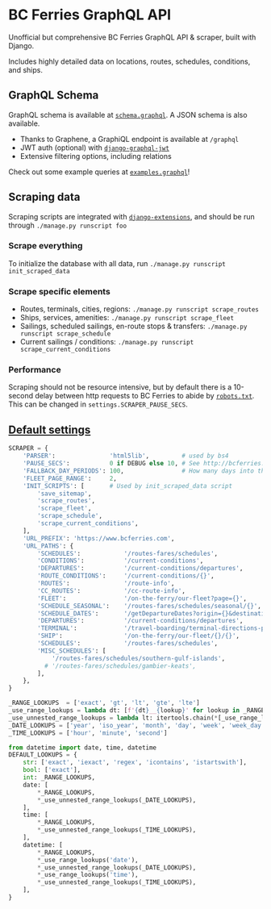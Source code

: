 # BC Ferries GraphQL API
Unofficial but comprehensive BC Ferries GraphQL API &amp; scraper, built with Django.


Includes highly detailed data on locations, routes, schedules, conditions, and ships.

## GraphQL Schema
GraphQL schema is available at [`schema.graphql`](schema.graphql). A JSON schema is also available.

- Thanks to Graphene, a GraphiQL endpoint is available at `/graphql`
- JWT auth (optional) with [`django-graphql-jwt`](https://django-graphql-jwt.domake.io/)
- Extensive filtering options, including relations

Check out some example queries at [`examples.graphql`](examples.graphql)!

## Scraping data

Scraping scripts are integrated with [`django-extensions`](https://django-extensions.readthedocs.io/),
and should be run through `./manage.py runscript foo`

### Scrape everything
To initialize the database with all data, run `./manage.py runscript init_scraped_data`

### Scrape specific elements
- Routes, terminals, cities, regions: `./manage.py runscript scrape_routes`
- Ships, services, amenities: `./manage.py runscript scrape_fleet`
- Sailings, scheduled sailings, en-route stops & transfers: `./manage.py runscript scrape_schedule`
- Current sailings / conditions: `./manage.py runscript scrape_current_conditions`

### Performance
Scraping should not be resource intensive, but by default there is a 10-second delay between http requests to BC Ferries to abide by [`robots.txt`](http://bcferries.com/robots.txt).
This can be changed in `settings.SCRAPER_PAUSE_SECS`.

## [Default settings](ferries/settings.py)
```python
SCRAPER = {
    'PARSER':               'html5lib',         # used by bs4
    'PAUSE_SECS':           0 if DEBUG else 10, # See http://bcferries.com/robots.txt
    'FALLBACK_DAY_PERIODS': 100,                # How many days into the future to attempt to create schedules for
    'FLEET_PAGE_RANGE':     2,
    'INIT_SCRIPTS': [       # Used by init_scraped_data script
        'save_sitemap',
        'scrape_routes',
        'scrape_fleet',
        'scrape_schedule',
        'scrape_current_conditions',
    ],
    'URL_PREFIX': 'https://www.bcferries.com',
    'URL_PATHS': {
        'SCHEDULES':            '/routes-fares/schedules',
        'CONDITIONS':           '/current-conditions',
        'DEPARTURES':           '/current-conditions/departures',
        'ROUTE_CONDITIONS':     '/current-conditions/{}',
        'ROUTES':               '/route-info',
        'CC_ROUTES':            '/cc-route-info',
        'FLEET':                '/on-the-ferry/our-fleet?page={}',
        'SCHEDULE_SEASONAL':    '/routes-fares/schedules/seasonal/{}',
        'SCHEDULE_DATES':       '/getDepartureDates?origin={}&destination={}&selectedMonth={}&selectedYear={}',
        'DEPARTURES':           '/current-conditions/departures',
        'TERMINAL':             '/travel-boarding/terminal-directions-parking-food/{}/{}',
        'SHIP':                 '/on-the-ferry/our-fleet/{}/{}',
        'SCHEDULES':            '/routes-fares/schedules',
        'MISC_SCHEDULES': [
            '/routes-fares/schedules/southern-gulf-islands',
          # '/routes-fares/schedules/gambier-keats',
        ],
    },
}

_RANGE_LOOKUPS  = ['exact', 'gt', 'lt', 'gte', 'lte']
_use_range_lookups = lambda dt: [f'{dt}__{lookup}' for lookup in _RANGE_LOOKUPS]
_use_unnested_range_lookups = lambda lt: itertools.chain(*[_use_range_lookups(lookupType) for lookupType in lt])
_DATE_LOOKUPS = ['year', 'iso_year', 'month', 'day', 'week', 'week_day', 'iso_week_day', 'quarter']
_TIME_LOOKUPS = ['hour', 'minute', 'second']

from datetime import date, time, datetime
DEFAULT_LOOKUPS = {
    str: ['exact', 'iexact', 'regex', 'icontains', 'istartswith'],
    bool: ['exact'],
    int: _RANGE_LOOKUPS,
    date: [
        *_RANGE_LOOKUPS,
        *_use_unnested_range_lookups(_DATE_LOOKUPS),
    ],
    time: [
        *_RANGE_LOOKUPS,
        *_use_unnested_range_lookups(_TIME_LOOKUPS),
    ],
    datetime: [
        *_RANGE_LOOKUPS,
        *_use_range_lookups('date'),
        *_use_unnested_range_lookups(_DATE_LOOKUPS),
        *_use_range_lookups('time'),
        *_use_unnested_range_lookups(_TIME_LOOKUPS),
    ],
}
```

